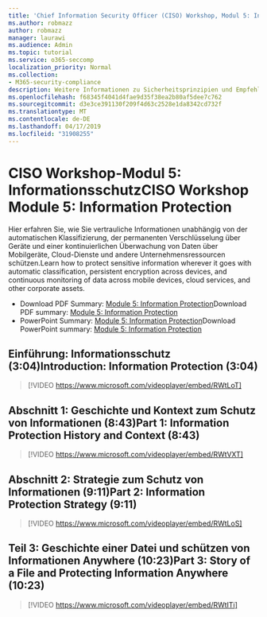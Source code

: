 ```yaml
---
title: 'Chief Information Security Officer (CISO) Workshop, Modul 5: Informationsschutz'
ms.author: robmazz
author: robmazz
manager: laurawi
ms.audience: Admin
ms.topic: tutorial
ms.service: o365-seccomp
localization_priority: Normal
ms.collection:
- M365-security-compliance
description: Weitere Informationen zu Sicherheitsprinzipien und Empfehlungen für die Modernisierung der Sicherheit in Ihrer Organisation.
ms.openlocfilehash: f68345f4041d4fae9d35f38ea2b80af5dee7c762
ms.sourcegitcommit: d3e3ce391130f209f4d63c2528e1da8342cd732f
ms.translationtype: MT
ms.contentlocale: de-DE
ms.lasthandoff: 04/17/2019
ms.locfileid: "31908255"
---
```

# <a name="ciso-workshop-module-5-information-protection"></a><span data-ttu-id="7c3fc-103">CISO Workshop-Modul 5: Informationsschutz</span><span class="sxs-lookup"><span data-stu-id="7c3fc-103">CISO Workshop Module 5: Information Protection</span></span>

<span data-ttu-id="7c3fc-104">Hier erfahren Sie, wie Sie vertrauliche Informationen unabhängig von der automatischen Klassifizierung, der permanenten Verschlüsselung über Geräte und einer kontinuierlichen Überwachung von Daten über Mobilgeräte, Cloud-Dienste und andere Unternehmensressourcen schützen.</span><span class="sxs-lookup"><span data-stu-id="7c3fc-104">Learn how to protect sensitive information wherever it goes with automatic classification, persistent encryption across devices, and continuous monitoring of data across mobile devices, cloud services, and other corporate assets.</span></span>

- <span data-ttu-id="7c3fc-105">Download PDF Summary: [Module 5: Information Protection](media/ciso-workshop-5-information-protection-strategy.pdf)</span><span class="sxs-lookup"><span data-stu-id="7c3fc-105">Download PDF summary: [Module 5: Information Protection](media/ciso-workshop-5-information-protection-strategy.pdf)</span></span>
- <span data-ttu-id="7c3fc-106">PowerPoint Summary: [Module 5: Information Protection](https://docs.microsoft.com/office365/securitycompliance/media/ciso-workshop-5-information-protection-strategy.pptx)</span><span class="sxs-lookup"><span data-stu-id="7c3fc-106">Download PowerPoint summary: [Module 5: Information Protection](https://docs.microsoft.com/office365/securitycompliance/media/ciso-workshop-5-information-protection-strategy.pptx)</span></span>

## <a name="introduction-information-protection-304"></a><span data-ttu-id="7c3fc-107">Einführung: Informationsschutz (3:04)</span><span class="sxs-lookup"><span data-stu-id="7c3fc-107">Introduction: Information Protection (3:04)</span></span>

> [!VIDEO https://www.microsoft.com/videoplayer/embed/RWtLoT]

## <a name="part-1-information-protection-history-and-context-843"></a><span data-ttu-id="7c3fc-108">Abschnitt 1: Geschichte und Kontext zum Schutz von Informationen (8:43)</span><span class="sxs-lookup"><span data-stu-id="7c3fc-108">Part 1: Information Protection History and Context (8:43)</span></span>

> [!VIDEO https://www.microsoft.com/videoplayer/embed/RWtVXT]

## <a name="part-2-information-protection-strategy-911"></a><span data-ttu-id="7c3fc-109">Abschnitt 2: Strategie zum Schutz von Informationen (9:11)</span><span class="sxs-lookup"><span data-stu-id="7c3fc-109">Part 2: Information Protection Strategy (9:11)</span></span>

> [!VIDEO https://www.microsoft.com/videoplayer/embed/RWtLoS]

## <a name="part-3-story-of-a-file-and-protecting-information-anywhere-1023"></a><span data-ttu-id="7c3fc-110">Teil 3: Geschichte einer Datei und schützen von Informationen Anywhere (10:23)</span><span class="sxs-lookup"><span data-stu-id="7c3fc-110">Part 3: Story of a File and Protecting Information Anywhere (10:23)</span></span>

> [!VIDEO https://www.microsoft.com/videoplayer/embed/RWtITi]